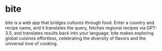 # bite
 bite is a web app that bridges cultures through food. Enter a country and recipe name, and it translates the query, fetches regional recipes via GPT-3.5, and translates results back into your language. bite makes exploring global cuisines effortless, celebrating the diversity of flavors and the universal love of cooking.
